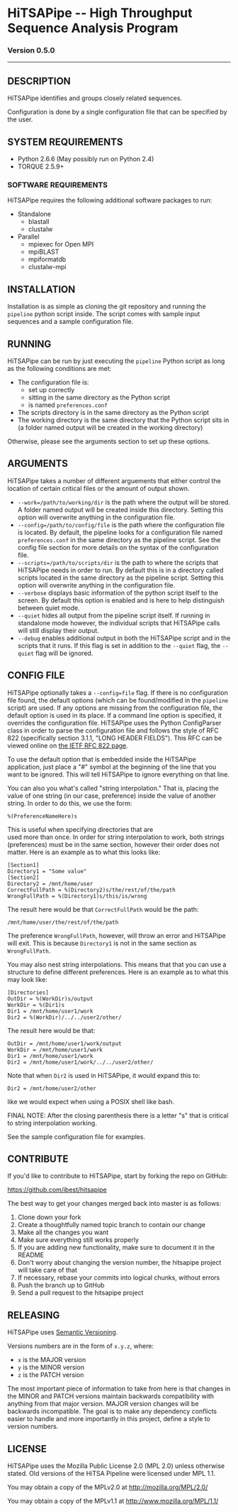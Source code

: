 # HiTSAPipe -- High Throughput Sequence Analysis Program
### Version 0.5.0
***

## DESCRIPTION

HiTSAPipe identifies and groups closely related sequences.

Configuration is done by a single configuration file that can be specified by
the user.

## SYSTEM REQUIREMENTS

-	Python 2.6.6 (May possibly run on Python 2.4)
-	TORQUE 2.5.9+ 

### SOFTWARE REQUIREMENTS

HiTSAPipe requires the following additional software packages to run:

-	Standalone
	-	blastall
	-	clustalw
-	Parallel
	-	mpiexec for Open MPI
	-	mpiBLAST
	-	mpiformatdb
	-	clustalw-mpi

## INSTALLATION

Installation is as simple as cloning the git repository and running 
the `pipeline` python script inside.  The script comes with sample 
input sequences and a sample configuration file.

## RUNNING

HiTSAPipe can be run by just executing the `pipeline` Python script 
as long as the following conditions are met:

-	The configuration file is:
	-	set up correctly
	-	sitting in the same directory as the Python script
	-	is named `preferences.conf`  
-	The scripts directory is in the same directory as the Python script
-	The working directory is the same directory that the Python script 
	sits in (a folder named output will be created in the working directory)

Otherwise, please see the arguments section to set up these options.

## ARGUMENTS

HiTSAPipe takes a number of different arguements that either control 
the location of certain critical files or the amount of output shown.

-	`--work=/path/to/working/dir` is the path where the output will be 
	stored. A folder named output will be created inside this 
	directory.  Setting this option will overwrite anything in 
	the configuration file.
-	`--config=/path/to/config/file` is the path where the configuration 
	file is located.  By default, the pipeline looks for a configuration 
	file named `preferences.conf` in the same directory as the pipeline 
	script.  See the config file section for more details on the syntax 
	of the configuration file.
-	`--scripts=/path/to/scripts/dir` is the path to where the scripts 
	that HiTSAPipe needs in order to run.  By default this is in a 
	directory called scripts located in the same directory as the pipeline 
	script.  Setting this option will overwrite anything in the 
	configuration file.
-	`--verbose` displays basic information of the python script 
	itself to the screen.  By default this option is enabled and is 
	here to help distinguish between quiet mode.
-	`--quiet` hides all output from the pipeline script itself.  If 
	running in standalone mode however, the individual scripts that 
	HiTSAPipe calls will still display their output.
-	`--debug` enables additional output in both the HiTSAPipe script 
	and in the scripts that it runs.  If this flag is set in addition to 
	the `--quiet` flag, the `--quiet` flag will be ignored.

## CONFIG FILE

HiTSAPipe optionally takes a `--config=file` flag.  If there is no 
configuration file found, the default options (which can be 
found/modified in the `pipeline` script) are used.  If any options are 
missing from the configuration file, the default option is used in its 
place.  If a command line option is specified, it overrides the 
configuration file.  HiTSAPipe uses the Python ConfigParser class 
in order to parse the configuration file and follows the style of 
RFC 822 (specifically section 3.1.1, "LONG HEADER FIELDS").  This RFC 
can be viewed online 
on [the IETF RFC 822 page](http://tools.ietf.org/html/rfc822.html "RFC 822").

To use the default option that is embedded inside the 
HiTSAPipe application, just place a "#" symbol at the 
beginning of the line that you want to be ignored.
This will tell HiTSAPipe to ignore 
everything on that line. 

You can also you what's called "string interpolation."
That is, placing the value of one string (in our case, 
preference) inside the value of another string.  In order 
to do this, we use the form:

	%(PreferenceNameHere)s

This is useful when specifying directories that are  
used more than once.  In order for string interpolation
to work, both strings (preferences) must be in the same 
section, however their order does not matter.  Here is 
an example as to what this looks like:

	[Section1]
	Directory1 = "Some value"
	[Section2]
	Directory2 = /mnt/home/user
	CorrectFullPath = %(Directory2)s/the/rest/of/the/path
	WrongFullPath = %(Directory1)s/this/is/wrong

The result here would be that `CorrectFullPath` would be the path:

	/mnt/home/user/the/rest/of/the/path

The preference `WrongFullPath`, however, will throw an error and 
HiTSAPipe will exit.  This is because `Directory1` is not in the 
same section as `WrongFullPath`.

You may also nest string interpolations.  This means that
that you can use a structure to define different preferences.
Here is an example as to what this may look like:

	[Directories]
	OutDir = %(WorkDir)s/output
	WorkDir = %(Dir1)s
	Dir1 = /mnt/home/user1/work
	Dir2 = %(WorkDir)/../../user2/other/
	
The result here would be that:

	OutDir = /mnt/home/user1/work/output
	WorkDir = /mnt/home/user1/work
	Dir1 = /mnt/home/user1/work
	Dir2 = /mnt/home/user1/work/../../user2/other/
	
Note that when `Dir2` is used in HiTSAPipe, it would expand this to:
	
	Dir2 = /mnt/home/user2/other
	
like we would expect when using a POSIX shell like bash.

FINAL NOTE:  After the closing parenthesis there is a letter "s" that
is critical to string interpolation working.

See the sample configuration file for examples.


## CONTRIBUTE

If you'd like to contribute to HiTSAPipe, start by forking the repo on GitHub:

https://github.com/ibest/hitsapipe

The best way to get your changes merged back into master is as follows:

1. Clone down your fork
1. Create a thoughtfully named topic branch to contain our change
1. Make all the changes you want
1. Make sure everything still works properly
1. If you are adding new functionality, make sure to document it in the README
1. Don't worry about changing the version number, the hitsapipe project 
will take care of that
1. If necessary, rebase your commits into logical chunks, without errors
1. Push the branch up to GitHub
1. Send a pull request to the hitsapipe project

## RELEASING

HiTSAPipe uses [Semantic Versioning](http://www.semver.org).

Versions numbers are in the form of `x.y.z`, where:

  * `x` is the MAJOR version
  * `y` is the MINOR version
  * `z` is the PATCH version  

The most important piece of information to take from here is that 
changes in the MINOR and PATCH versions maintain backwards compatibility 
with anything from that major version.  MAJOR version changes will be 
backwards incompatible.
The goal is to make any dependency conflicts easier to handle and more 
importantly in this project, define a style to version numbers. 

## LICENSE

HiTSAPipe uses the Mozilla Public License 2.0 (MPL 2.0) unless otherwise 
stated.  Old versions of the HiTSA Pipeline were licensed under MPL 1.1.

You may obtain a copy of the MPLv2.0 at http://mozilla.org/MPL/2.0/

You may obtain a copy of the MPLv1.1 at http://www.mozilla.org/MPL/1.1/
